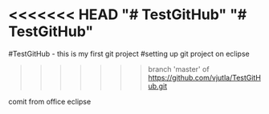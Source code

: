 <<<<<<< HEAD
"# TestGitHub" 
"# TestGitHub" 
=======
#TestGitHub - this is my first git project
#setting up git project on eclipse
>>>>>>> branch 'master' of https://github.com/vjutla/TestGitHub.git

comit from office eclipse

